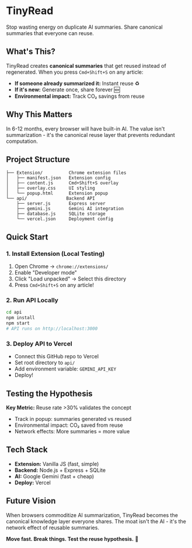 # TinyRead

Stop wasting energy on duplicate AI summaries. Share canonical summaries that everyone can reuse.

## What's This?

TinyRead creates **canonical summaries** that get reused instead of regenerated. When you press `Cmd+Shift+S` on any article:

- **If someone already summarized it:** Instant reuse ♻️
- **If it's new:** Generate once, share forever 🆕
- **Environmental impact:** Track CO₂ savings from reuse

## Why This Matters

In 6-12 months, every browser will have built-in AI. The value isn't summarization - it's the canonical reuse layer that prevents redundant computation.

## Project Structure

```
├── Extension/          Chrome extension files
│   ├── manifest.json   Extension config
│   ├── content.js      Cmd+Shift+S overlay
│   ├── overlay.css     UI styling
│   └── popup.html      Extension popup
└── api/               Backend API
    ├── server.js       Express server
    ├── gemini.js       Gemini AI integration
    ├── database.js     SQLite storage
    └── vercel.json     Deployment config
```

## Quick Start

### 1. Install Extension (Local Testing)
1. Open Chrome → `chrome://extensions/`
2. Enable "Developer mode"
3. Click "Load unpacked" → Select this directory
4. Press `Cmd+Shift+S` on any article!

### 2. Run API Locally
```bash
cd api
npm install
npm start
# API runs on http://localhost:3000
```

### 3. Deploy API to Vercel
- Connect this GitHub repo to Vercel
- Set root directory to `api/`
- Add environment variable: `GEMINI_API_KEY`
- Deploy!

## Testing the Hypothesis

**Key Metric:** Reuse rate >30% validates the concept
- Track in popup: summaries generated vs reused
- Environmental impact: CO₂ saved from reuse
- Network effects: More summaries = more value

## Tech Stack

- **Extension:** Vanilla JS (fast, simple)
- **Backend:** Node.js + Express + SQLite
- **AI:** Google Gemini (fast + cheap)
- **Deploy:** Vercel

## Future Vision

When browsers commoditize AI summarization, TinyRead becomes the canonical knowledge layer everyone shares. The moat isn't the AI - it's the network effect of reusable summaries.

**Move fast. Break things. Test the reuse hypothesis.** 🚀
